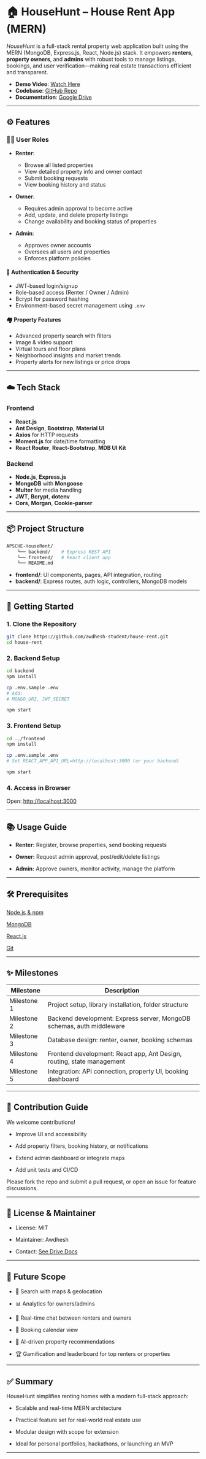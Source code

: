 # 🏠 HouseHunt – House Rent App (MERN)

*HouseHunt* is a full-stack rental property web application built using the MERN (MongoDB, Express.js, React, Node.js) stack. It empowers **renters**, **property owners**, and **admins** with robust tools to manage listings, bookings, and user verification—making real estate transactions efficient and transparent.

- **Demo Video**: [Watch Here](https://drive.google.com/file/d/1f1BBHRYQVZ-jrV5SnkTRqG8XMmhBvIuU/view?usp=sharing)  
- **Codebase**: [GitHub Repo](https://github.com/adarshmane146/APSCHE-HouseRent.git)  
- **Documentation**: [Google Drive](https://docs.google.com/document/d/1DodrC8Prv6yLmyhvcMUDVQ-urdn0e3dk/edit?usp=sharing&ouid=100801760646947143760&rtpof=true&sd=true)

---

## ⚙️ Features

### 🧑‍💼 User Roles

- **Renter**:  
  - Browse all listed properties  
  - View detailed property info and owner contact  
  - Submit booking requests  
  - View booking history and status

- **Owner**:  
  - Requires admin approval to become active  
  - Add, update, and delete property listings  
  - Change availability and booking status of properties

- **Admin**:  
  - Approves owner accounts  
  - Oversees all users and properties  
  - Enforces platform policies

#### 🔐 Authentication & Security

- JWT-based login/signup  
- Role-based access (Renter / Owner / Admin)  
- Bcrypt for password hashing  
- Environment-based secret management using `.env`

#### 🏘 Property Features

- Advanced property search with filters  
- Image & video support  
- Virtual tours and floor plans  
- Neighborhood insights and market trends  
- Property alerts for new listings or price drops

---

## ☁️ Tech Stack

### Frontend

- **React.js**
- **Ant Design**, **Bootstrap**, **Material UI**
- **Axios** for HTTP requests
- **Moment.js** for date/time formatting
- **React Router**, **React-Bootstrap**, **MDB UI Kit**

### Backend

- **Node.js**, **Express.js**
- **MongoDB** with **Mongoose**
- **Multer** for media handling
- **JWT**, **Bcrypt**, **dotenv**
- **Cors**, **Morgan**, **Cookie-parser**

---

## 📦 Project Structure

```bash
APSCHE-HouseRent/
    └── backend/    # Express REST API
    └── frontend/   # React client app
    └── README.md
```

- **frontend/**: UI components, pages, API integration, routing
- **backend/**: Express routes, auth logic, controllers, MongoDB models

---

## 🚀 Getting Started

### 1. Clone the Repository

```bash
git clone https://github.com/awdhesh-student/house-rent.git
cd house-rent
```

### 2. Backend Setup

```bash
cd backend
npm install

cp .env.sample .env
# Add:
# MONGO_URI, JWT_SECRET

npm start
```

### 3. Frontend Setup

```bash
cd ../frontend
npm install

cp .env.sample .env
# Set REACT_APP_API_URL=http://localhost:3000 (or your backend)

npm start
```

### 4. Access in Browser

Open: [http://localhost:3000](http://localhost:3000)

---

## 📚 Usage Guide

- **Renter:** Register, browse properties, send booking requests

- **Owner:** Request admin approval, post/edit/delete listings

- **Admin:** Approve owners, monitor activity, manage the platform

---

## 🛠 Prerequisites

[Node.js & npm](https://nodejs.org/en/download/)

[MongoDB](https://www.mongodb.com/try/download/community)

[React.js](https://reactjs.org/)

[Git](https://git-scm.com/downloads)

---

## ✨ Milestones

| Milestone  | Description |
| ------------- | ------------- |
| Milestone 1  | Project setup, library installation, folder structure  |
| Milestone 2  | Backend development: Express server, MongoDB schemas, auth middleware  |
| Milestone 3  | Database design: renter, owner, booking schemas  |
| Milestone 4  | Frontend development: React app, Ant Design, routing, state management  |
| Milestone 5  | Integration: API connection, property UI, booking dashboard  |

---

## 🤝 Contribution Guide

We welcome contributions!

- Improve UI and accessibility

- Add property filters, booking history, or notifications

- Extend admin dashboard or integrate maps

- Add unit tests and CI/CD

Please fork the repo and submit a pull request, or open an issue for feature discussions.

---

## 📄 License & Maintainer

- License: MIT

- Maintainer: Awdhesh

- Contact: [See Drive Docs](https://drive.google.com/drive/folders/1kwxxRrI5wgcQRtwyOBilhcP6h2L56YSb?usp=sharing)

---

## 🔮 Future Scope

- 🔎 Search with maps & geolocation

- 📊 Analytics for owners/admins

- 💬 Real-time chat between renters and owners

- 📅 Booking calendar view

- 🧠 AI-driven property recommendations

- 🏆 Gamification and leaderboard for top renters or properties

---

## ✅ Summary

HouseHunt simplifies renting homes with a modern full-stack approach:

- Scalable and real-time MERN architecture

- Practical feature set for real-world real estate use

- Modular design with scope for extension

- Ideal for personal portfolios, hackathons, or launching an MVP

---
